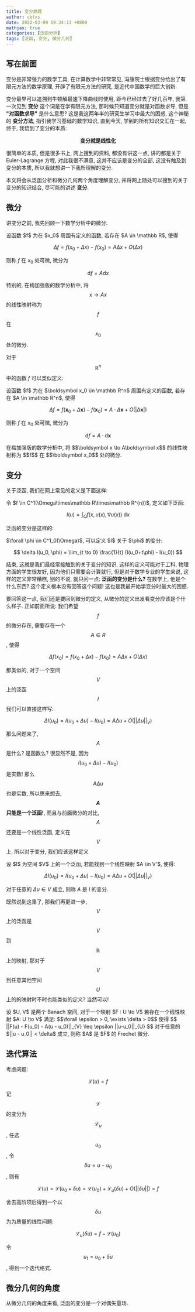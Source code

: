 ```yaml
---
title: 变分原理
author: cbtxs
date: 2022-03-09 19:34:13 +0800
mathjax: true
categories: [泛函分析]
tags: [泛函, 变分, 微分几何]
---
```


## **写在前面**
变分是非常强力的数学工具, 在计算数学中非常常见,
冯康院士根据变分给出了有限元方法的数学原理, 开辟了有限元方法的研究,
是近代中国数学的巨大创新. 

变分最早可以追溯到牛顿解最速下降曲线时使用,
距今已经过去了好几百年, 我第一次见到 **变分** 这个词是在学有限元方法, 
那时候只知道变分就是对函数求导, 但是 **"对函数求导"** 是什么意思? 
这是我这两年半的研究生学习中最大的困惑, 这个神秘的 **变分方法**, 指引我学习基础的数学知识,
直到今天, 学到的所有知识交汇在一起, 终于, 我悟到了变分的本质:

<div align="center">
<b> 变分就是线性化 </b>
</div>

很简单的本质, 但是很多书上, 网上搜到的资料, 都没有讲这一点, 讲的都是关于 
Euler-Lagrange 方程, 对此我很不满意, 这并不应该是变分的全部,
这没有触及到变分的本质, 所以我就想讲一下我所理解的变分.

本文将会从泛函分析和微分几何两个角度理解变分, 
并将网上随处可以搜到的关于变分的知识结合,
尽可能的讲述 **变分**.

## **微分**
讲变分之前, 我先回顾一下数学分析中的微分. 

<div class="definition">
设函数 $f$ 为在 $x_0$ 周围有定义的函数, 若存在 $A \in \mathbb R$, 使得

$$
\Delta f = f(x_0+\Delta x) - f(x_0) = A \Delta x + O(\Delta x)
$$

则称 $f$ 在 $x_0$ 处可微, 微分为

$$
\mathrm df = A\mathrm dx
$$
</div>

特别的, 在梅加强版的数学分析中, 将 $$x \to Ax$$ 的线性映射称为 $$f$$ 在 $$x_0$$
处的微分.

对于 $$\mathbb R^n$$ 中的函数 $f$ 可以类似定义:
<div class="definition">
设函数 $f$ 为在 $\boldsymbol x_0 \in \mathbb R^n$ 周围有定义的函数, 
若存在 $A \in \mathbb R^n$, 使得

$$
\Delta f = f(\boldsymbol x_0+\Delta \boldsymbol x) - f(\boldsymbol x_0) 
= A \cdot \Delta \boldsymbol x + O(|\Delta \boldsymbol x|)
$$

则称 $f$ 在 $x_0$ 处可微, 微分为

$$
\mathrm df = A\cdot \mathrm d\boldsymbol x
$$
</div>
在梅加强版的数学分析中, 将 $$\boldsymbol x \to A\boldsymbol x$$ 的线性映射称为 
$$f$$ 在 $$\boldsymbol x_0$$ 处的微分.

## **变分**
关于泛函, 我们在网上常见的定义是下面这样:
<div class="definition">
令 $f \in C^1(\Omega\times\mathbb R\times\mathbb R^{n})$, 定义如下泛函:

$$
I(u) = \int_{\Omega} f(x, u(x), \nabla u(x)) \ \mathrm dx
$$
</div>

泛函的变分是这样的:
<div class="definition">
$\forall \phi \in C^1_0(\Omega)$, 可以定义 $I$ 关于 $\phi$ 的变分:

$$
\delta I(u_0, \phi) = \lim_{t \to 0} \frac{1}{t} (I(u_0+t\phi) - I(u_0))
$$
</div>

结束, 这就是我们最经常接触到的关于变分的知识, 这样的定义可能对于工科,
物理方面的学生很友好, 因为他们只需要会计算就行, 但是对于数学专业的学生来说,
这样的定义非常糟糕, 别的不说, 就只问一点: **泛函的变分是什么?** 在数学上,
他是个什么东西? 这个定义根本没有回答这个问题! 这也是我最开始学变分时最大的困惑.

要回答这一点, 我们还是要回到微分的定义, 从微分的定义出发看变分应该是个什么样子.
正如前面所说: 我们希望 $$f$$ 的微分存在, 需要存在一个 $$A \in R$$, 使得

$$
\Delta f(x_0) = f(x_0+\Delta x) - f(x_0) = A \Delta x + O(\Delta x)
$$

那类似的, 对于一个空间 $$V$$ 上的泛函 $$I$$ 我们可以直接这样写:

$$
\Delta I(u_0) = I(u_0 + \Delta u) - I(u_0) = A \Delta u + O(||\Delta u||_{V})
$$

那么问题来了,  $$A$$ 是什么? 是函数么? 很显然不是, 因为 $$I(u_0 + \Delta u) - I(u_0)$$ 
是实数! 那么 $$A\Delta u$$ 也是实数, 所以思来想去, **$$A$$ 只能是一个泛函!**,
而且与前面微分的对比, $$A$$ 还要是一个线性泛函, 定义在 $$V$$ 上. 
所以对于变分, 我们应该这样定义
<div class="definition">
设 $I$ 为空间 $V$ 上的一个泛函, 若能找到一个线性映射 $A \in V'$, 使得:

$$
\Delta I(u_0) = I(u_0 + \Delta u) - I(u_0) = A \Delta u + O(||\Delta u||_{V})
$$

对于任意的 $\Delta u \in V$ 成立, 则称 $A$ 是 $I$ 的变分.
</div>

既然说到这里了, 那我们再更进一步, $$V$$ 上的泛函是 $$V$$ 到 $$\mathbb R$$
上的映射, 那对于 $$V$$ 到任意其他空间 $$U$$ 上的的映射时不时也能类似的定义?
当然可以!

<div class="definition">
设 $U, V$ 是两个 Banach 空间, 对于一个映射 $F : U \to V$ 若存在一个线性映射
$A: U \to V$ 满足: $$\forall \epsilon > 0, \exists \delta > 0$$ 使得
$$
||F(u) - F(u_0) - A(u - u_0)||_{V} \leq \epsilon ||u-u_0||_{U}
$$
对于任意的 $||u - u_0|| < \delta$ 成立, 则称 $A$ 是 $F$ 的 Frechet 微分.
</div>


## **迭代算法**
考虑问题:

$$
\mathcal L(u) = f
$$

记 $$\mathcal L$$ 的变分为 $$\mathcal L_u$$, 任选 $$u_0$$, 
令 $$\delta u = u - u_0$$, 则有

$$
\mathcal L(u) = \mathcal L(u_0+\delta u) = \mathcal L(u_0) + \mathcal L_u(\delta u) + 
O(||\delta u||) = f
$$

舍去高阶项后得到一个以 $$\delta u$$ 为为质量的线性问题:

$$
\mathcal L_u(\delta u) = f - \mathcal L(u_0)
$$

令 $$u_1 = u_0 + \delta u$$, 得到一个迭代格式.


## **微分几何的角度**
从微分几何的角度来看, 泛函的变分是一个对偶矢量场.
















